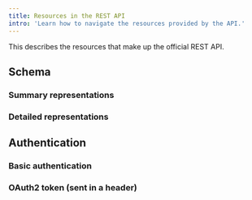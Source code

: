 ```yaml
---
title: Resources in the REST API
intro: 'Learn how to navigate the resources provided by the API.'
---
```


This describes the resources that make up the official REST API.

## Schema

### Summary representations

### Detailed representations

## Authentication

### Basic authentication

### OAuth2 token (sent in a header)
